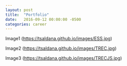 ```yaml
---
layout: post
title:  "Portfolio"
date:   2016-09-12 00:00:00 -0500
categories: career
---
```

Image1
(https://tsaldana.github.io/images/ESS.jpg)

Image2
(https://tsaldana.github.io/images/TREC.jpg)

Image3
(https://tsaldana.github.io/images/TRECJS.jpg)
